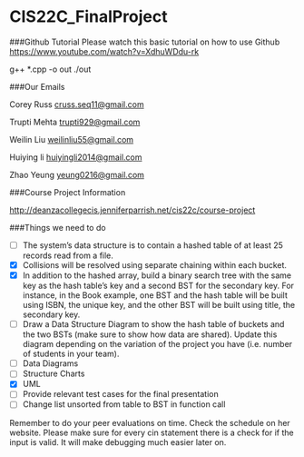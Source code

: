 # CIS22C_FinalProject

###Github Tutorial
Please watch this basic tutorial on how to use Github
https://www.youtube.com/watch?v=XdhuWDdu-rk

g++ *.cpp -o out
./out

###Our Emails

Corey Russ      cruss.seq11@gmail.com

Trupti Mehta    trupti929@gmail.com

Weilin Liu      weilinliu55@gmail.com

Huiying li      huiyingli2014@gmail.com

Zhao Yeung      yeung0216@gmail.com


###Course Project Information

http://deanzacollegecis.jenniferparrish.net/cis22c/course-project

###Things we need to do
- [ ] The system’s data structure is to contain a hashed table of at least 25 records read from a file.
- [x] Collisions will be resolved using separate chaining within each bucket.
- [x] In addition to the hashed array, build a binary search tree with the same key as the hash table’s key and a second BST for the secondary key. For instance, in the Book example, one BST and the hash table will be built using ISBN, the unique key, and the other BST will be built using title, the secondary key.
- [ ] Draw a Data Structure Diagram to show the hash table of buckets and the two BSTs (make sure to show how data are shared).  Update this diagram depending on the variation of the project you have (i.e. number of students in your team).
- [ ] Data Diagrams
- [ ] Structure Charts
- [x] UML
- [ ] Provide relevant test cases for the final presentation
- [ ] Change list unsorted from table to BST in function call

Remember to do your peer evaluations on time. Check the schedule on her website.
Please make sure for every cin statement there is a check for if the input is valid. It will make debugging much easier later on.

